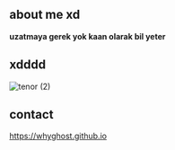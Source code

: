 ## about me xd

**uzatmaya gerek yok kaan olarak bil yeter**

## xdddd

![tenor (2)](https://user-images.githubusercontent.com/81658277/209357077-d12fc1d4-60ff-4c88-adc7-ec60a0b95708.gif)

## contact

https://whyghost.github.io
